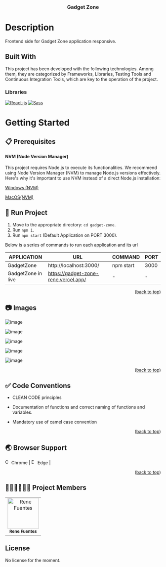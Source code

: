 <a name="readme-top"></a>

<!-- PROJECT LOGO -->
<br />

  <h3 align="center">Gadget Zone</h3>



# Description

Frontend side for Gadget Zone application responsive. 

## Built With

This project has been developed with the following technologies. Among them, they are categorized by Frameworks, Libraries, Testing Tools and Continuous Integration Tools, which are key to the operation of the project.

### Libraries

[![React-js][React-js.io]][React-url]
[![Sass][Sass.io]][Sass-url]


<!-- GETTING STARTED -->

# Getting Started

## 📋 Prerequisites

#### NVM (Node Version Manager) <br>

This project requires Node.js to execute its functionalities. We recommend using Node Version Manager (NVM) to manage Node.js versions effectively. Here's why it's important to use NVM instead of a direct Node.js installation:

[Windows (NVM)](https://github.com/coreybutler/nvm-windows/releases)

[MacOS(NVM)](https://collabnix.com/how-to-install-and-configure-nvm-on-mac-os/)

<!-- RUN PROJECT -->

## 🚀 Run Project

1. Move to the appropriate directory: `cd gadget-zone`.<br />
2. Run `npm i`.
3. Run `npm start` (Default Application on PORT 3000).

Below is a series of commands to run each application and its url

| APPLICATION  | URL                                 | COMMAND           | PORT |
| ------------ | ----------------------------------- | ----------------- | ---- |
| GadgetZone  | http://localhost:3000/    | npm start | 3000 |
| GadgetZone in live | https://gadget-zone-rene.vercel.app/   | - | - |

<p align="right">(<a href="#readme-top">back to top</a>)</p>


<!-- Images -->

## 📷 Images

![image](https://github.com/ReneKubax/Gadget-Zone--Eccomerce/assets/97212849/0e448b05-6c4a-4ab6-9d41-81d2afbbef0a)

![image](https://github.com/ReneKubax/Gadget-Zone--Eccomerce/assets/97212849/e154604b-365c-434d-a9c8-21caf96a117c)

![image](https://github.com/ReneKubax/Gadget-Zone--Eccomerce/assets/97212849/955ef9df-e878-4412-b6e3-df63800a04d0)

![image](https://github.com/ReneKubax/Gadget-Zone--Eccomerce/assets/97212849/b65d6486-42c2-4110-8742-3fa4ee49d33a)

![image](https://github.com/ReneKubax/Gadget-Zone--Eccomerce/assets/97212849/9665506c-a944-4edc-aabb-4ae056eb57bc)



<p align="right">(<a href="#readme-top">back to top</a>)</p>

## ✅ Code Conventions


- CLEAN CODE principles

- Documentation of functions and correct naming of functions and variables.

- Mandatory use of camel case convention

<p align="right">(<a href="#readme-top">back to top</a>)</p>

<!-- BROWSER SUPPORT -->

## 🌏 Browser Support

<img src="https://user-images.githubusercontent.com/1215767/34348387-a2e64588-ea4d-11e7-8267-a43365103afe.png" alt="Chrome" width="16px" height="16px" /> Chrome | <img src="https://user-images.githubusercontent.com/1215767/34348380-93e77ae8-ea4d-11e7-8696-9a989ddbbbf5.png" alt="Edge" width="16px" height="16px" /> Edge |

<p align="right">(<a href="#readme-top">back to top</a>)</p>

<!-- PROJECT MEMBERS -->

## 🧑🏻‍💻🧑🏻‍💻 Project Members

<table>
  <tr>
     <td align="center"><a href="https://github.com/ReneKubax"><img src="https://lh7-us.googleusercontent.com/cdumdpS82APfMtRociVe7nIRT83FOb7p31PE3ltCx7turBdf8FDY-bFPDd3gFEC0cD0G3vo96kARseIBAVzx_qXT-g6luouj5OrR-moSkB6ZMeaU3pn81g0VpJ72H8m8wwk7PLODE81LHOQRE9FGcYX1Sw=s2048" width="100px;" height="auto" alt="Rene Fuentes"/><br /><sub><b>Rene Fuentes</b></sub></a></td>
      
  </tr>
</table>

<!-- MARKDOWN LINKS & IMAGES -->

[contributors-shield]: https://img.shields.io/github/contributors/othneildrew/Best-README-Template.svg?style=for-the-badge
[contributors-url]: https://github.com/othneildrew/Best-README-Template/graphs/contributors
[forks-shield]: https://img.shields.io/github/forks/othneildrew/Best-README-Template.svg?style=for-the-badge
[forks-url]: https://github.com/othneildrew/Best-README-Template/network/members
[stars-shield]: https://img.shields.io/github/stars/othneildrew/Best-README-Template.svg?style=for-the-badge
[stars-url]: https://github.com/othneildrew/Best-README-Template/stargazers
[issues-shield]: https://img.shields.io/github/issues/othneildrew/Best-README-Template.svg?style=for-the-badge
[issues-url]: https://github.com/othneildrew/Best-README-Template/issues
[license-shield]: https://img.shields.io/github/license/othneildrew/Best-README-Template.svg?style=for-the-badge
[license-url]: https://github.com/othneildrew/Best-README-Template/blob/master/LICENSE.txt

<!-- TECHNOLOGIES -->

[Next-js]: https://img.shields.io/badge/Next.js-000000?style=for-the-badge&logo=next.js&logoColor=white
[Next-js.io]: https://img.shields.io/badge/Next.js-000000?style=for-the-badge&logo=next.js&logoColor=white
[Next-url]: https://nextjs.org
[React-js]: https://img.shields.io/badge/React-61DAFB?style=for-the-badge&logo=react&logoColor=black
[React-js.io]: https://img.shields.io/badge/React-61DAFB?style=for-the-badge&logo=react&logoColor=black
[React-url]: https://es.react.dev
[Chakra-ui]: https://img.shields.io/badge/Chakra_UI-319795?style=for-the-badge&logo=chakraui&logoColor=white
[Chakra-ui.io]: https://img.shields.io/badge/Chakra_UI-319795?style=for-the-badge&logo=chakraui&logoColor=white
[Chakra-url]: https://chakra-ui.com
[Redux]: https://img.shields.io/badge/Redux-764ABC?style=for-the-badge&logo=redux&logoColor=white
[Redux.io]: https://img.shields.io/badge/Redux-764ABC?style=for-the-badge&logo=redux&logoColor=white
[Redux-url]: https://redux.js.org
[Typescript.io]: https://shields.io/badge/TypeScript-3178C6?logo=TypeScript&logoColor=FFF&style=flat-square
[Typescript-url]: https://www.typescriptlang.org/
[Node-url]: https://nodejs.org/en/blog/release/v18.17.0
[Node.io]: https://img.shields.io/badge/node.js-6DA55F?style=for-the-badge&logo=node.js&logoColor=white
[Sass-url]: https://sass-lang.com/
[Sass.io]: https://img.shields.io/badge/SASS-hotpink.svg?style=for-the-badge&logo=SASS&logoColor=white
[Jest-url]: https://jestjs.io/
[Jest.io]: https://img.shields.io/badge/-jest-%23C21325?style=for-the-badge&logo=jest&logoColor=white
[GithubActions-url]: https://github.com/features/actions
[GithubActions.io]: https://img.shields.io/badge/github%20actions-%232671E5.svg?style=for-the-badge&logo=githubactions&logoColor=white

## License

No license for the moment.
